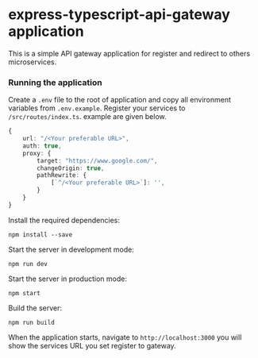 
# express-typescript-api-gateway application

This is a simple API gateway application for register and redirect to others microservices.

### Running the application

Create a `.env` file to the root of application and copy all environment variables from `.env.example`.
Register your services to `/src/routes/index.ts`. example are given below.

```typescript
{
    url: "/<Your preferable URL>",
    auth: true,
    proxy: {
        target: "https://www.google.com/",
        changeOrigin: true,
        pathRewrite: {
            [`^/<Your preferable URL>`]: '', 
        }
    }
}
```


Install the required dependencies:

```
npm install --save
```

Start the server in development mode:
```
npm run dev
```

Start the server in production mode:
```
npm start
```

Build the server:
```
npm run build
```

When the application starts, navigate to `http://localhost:3000` you will show the services URL you set register to gateway.
